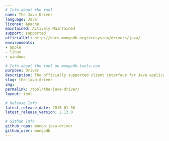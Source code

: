```yaml
---
# Info about the tool
name: The Java Driver
language: Java
license: Apache
maintained: Actively Maintained
support: supported
officialUrl: http://docs.mongodb.org/ecosystem/drivers/java/
environments:
- apple
- linux
- windows

# Info about the tool on mongodb-tools.com
purpose: Driver
description: The officially supported client interface for Java applications.
slug: the-java-driver
img: 
permalink: /tool/the-java-driver/
layout: tool

# Release Info
latest_release_date: 2015-01-30
latest_release_version: 2.13.0

# Github Info
github_repo: mongo-java-driver
github_user: mongodb
---
```


